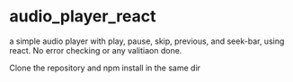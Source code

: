 # audio_player_react
a simple audio player with play, pause, skip, previous, and seek-bar, using react. No error checking or any valitiaon done.

Clone the repository and npm install in the same dir

